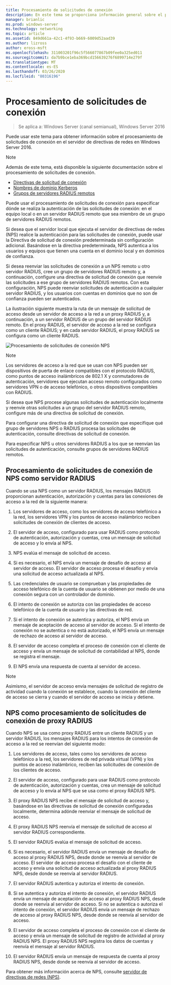 ```yaml
---
title: Procesamiento de solicitudes de conexión
description: En este tema se proporciona información general sobre el procesamiento de solicitudes de conexión del servidor de directivas de redes en Windows Server 2016.
manager: brianlic
ms.prod: windows-server
ms.technology: networking
ms.topic: article
ms.assetid: 849d661a-42c1-4f93-b669-6009d52aad39
ms.author: lizross
author: eross-msft
ms.openlocfilehash: 311003201f96c5f566077867b09fee0a325ed011
ms.sourcegitcommit: da7b9bce1eba369bcd156639276f6899714e279f
ms.translationtype: MT
ms.contentlocale: es-ES
ms.lasthandoff: 03/26/2020
ms.locfileid: "80316196"
---
```

# <a name="connection-request-processing"></a>Procesamiento de solicitudes de conexión

>Se aplica a: Windows Server (canal semianual), Windows Server 2016

Puede usar este tema para obtener información sobre el procesamiento de solicitudes de conexión en el servidor de directivas de redes en Windows Server 2016.

>[!NOTE]
>Además de este tema, está disponible la siguiente documentación sobre el procesamiento de solicitudes de conexión.
> - [Directivas de solicitud de conexión](nps-crp-crpolicies.md)
> - [Nombres de dominio Kerberos](nps-crp-realm-names.md)
> - [Grupos de servidores RADIUS remotos](nps-crp-rrsg.md)

Puede usar el procesamiento de solicitudes de conexión para especificar dónde se realiza la autenticación de las solicitudes de conexión: en el equipo local o en un servidor RADIUS remoto que sea miembro de un grupo de servidores RADIUS remotos. 

Si desea que el servidor local que ejecuta el servidor de directivas de redes (NPS) realice la autenticación para las solicitudes de conexión, puede usar la Directiva de solicitud de conexión predeterminada sin configuración adicional. Basándose en la directiva predeterminada, NPS autentica a los usuarios y equipos que tienen una cuenta en el dominio local y en dominios de confianza.

Si desea reenviar las solicitudes de conexión a un NPS remoto u otro servidor RADIUS, cree un grupo de servidores RADIUS remoto y, a continuación, configure una directiva de solicitud de conexión que reenvíe las solicitudes a ese grupo de servidores RADIUS remotos. Con esta configuración, NPS puede reenviar solicitudes de autenticación a cualquier servidor RADIUS, y los usuarios con cuentas en dominios que no son de confianza pueden ser autenticados.

La ilustración siguiente muestra la ruta de un mensaje de solicitud de acceso desde un servidor de acceso a la red a un proxy RADIUS y, a continuación, a un servidor RADIUS de un grupo del servidor RADIUS remoto. En el proxy RADIUS, el servidor de acceso a la red se configura como un cliente RADIUS; y en cada servidor RADIUS, el proxy RADIUS se configura como un cliente RADIUS.


![Procesamiento de solicitudes de conexión NPS](../../media/Nps-Connection-Request-Processing/Nps-Connection-Request-Processing.jpg)


>[!NOTE]
>Los servidores de acceso a la red que se usan con NPS pueden ser dispositivos de puerta de enlace compatibles con el protocolo RADIUS, como puntos de acceso inalámbricos de 802.1 X y conmutadores de autenticación, servidores que ejecutan acceso remoto configurados como servidores VPN o de acceso telefónico, o otros dispositivos compatibles con RADIUS.

Si desea que NPS procese algunas solicitudes de autenticación localmente y reenvíe otras solicitudes a un grupo del servidor RADIUS remoto, configure más de una directiva de solicitud de conexión.

Para configurar una directiva de solicitud de conexión que especifique qué grupo de servidores NPS o RADIUS procesa las solicitudes de autenticación, consulte directivas de solicitud de conexión.

Para especificar NPS u otros servidores RADIUS a los que se reenvían las solicitudes de autenticación, consulte grupos de servidores RADIUS remotos.

## <a name="nps-as-a-radius-server-connection-request-processing"></a>Procesamiento de solicitudes de conexión de NPS como servidor RADIUS

Cuando se usa NPS como un servidor RADIUS, los mensajes RADIUS proporcionan autenticación, autorización y cuentas para las conexiones de acceso a la red de la siguiente manera:

1. Los servidores de acceso, como los servidores de acceso telefónico a la red, los servidores VPN y los puntos de acceso inalámbrico reciben solicitudes de conexión de clientes de acceso. 

2. El servidor de acceso, configurado para usar RADIUS como protocolo de autenticación, autorización y cuentas, crea un mensaje de solicitud de acceso y lo envía al NPS. 

3. NPS evalúa el mensaje de solicitud de acceso. 

4. Si es necesario, el NPS envía un mensaje de desafío de acceso al servidor de acceso. El servidor de acceso procesa el desafío y envía una solicitud de acceso actualizada al NPS. 

5. Las credenciales de usuario se comprueban y las propiedades de acceso telefónico de la cuenta de usuario se obtienen por medio de una conexión segura con un controlador de dominio. 

6. El intento de conexión se autoriza con las propiedades de acceso telefónico de la cuenta de usuario y las directivas de red. 

7. Si el intento de conexión se autentica y autoriza, el NPS envía un mensaje de aceptación de acceso al servidor de acceso. Si el intento de conexión no se autentica o no está autorizado, el NPS envía un mensaje de rechazo de acceso al servidor de acceso. 

8. El servidor de acceso completa el proceso de conexión con el cliente de acceso y envía un mensaje de solicitud de contabilidad al NPS, donde se registra el mensaje. 

9. El NPS envía una respuesta de cuenta al servidor de acceso. 

>[!NOTE]
>Asimismo, el servidor de acceso envía mensajes de solicitud de registro de actividad cuando la conexión se establece, cuando la conexión del cliente de acceso se cierra y cuando el servidor de acceso se inicia y detiene.

## <a name="nps-as-a-radius-proxy-connection-request-processing"></a>NPS como procesamiento de solicitudes de conexión de proxy RADIUS

Cuando NPS se usa como proxy RADIUS entre un cliente RADIUS y un servidor RADIUS, los mensajes RADIUS para los intentos de conexión de acceso a la red se reenvían del siguiente modo:

1. Los servidores de acceso, tales como los servidores de acceso telefónico a la red, los servidores de red privada virtual (VPN) y los puntos de acceso inalámbrico, reciben las solicitudes de conexión de los clientes de acceso.

2. El servidor de acceso, configurado para usar RADIUS como protocolo de autenticación, autorización y cuentas, crea un mensaje de solicitud de acceso y lo envía al NPS que se usa como el proxy RADIUS NPS.

3. El proxy RADIUS NPS recibe el mensaje de solicitud de acceso y, basándose en las directivas de solicitud de conexión configuradas localmente, determina adónde reenviar el mensaje de solicitud de acceso.

4. El proxy RADIUS NPS reenvía el mensaje de solicitud de acceso al servidor RADIUS correspondiente.

5. El servidor RADIUS evalúa el mensaje de solicitud de acceso.

6. Si es necesario, el servidor RADIUS envía un mensaje de desafío de acceso al proxy RADIUS NPS, desde donde se reenvía al servidor de acceso. El servidor de acceso procesa el desafío con el cliente de acceso y envía una solicitud de acceso actualizada al proxy RADIUS NPS, desde donde se reenvía al servidor RADIUS.

7. El servidor RADIUS autentica y autoriza el intento de conexión.

8. Si se autentica y autoriza el intento de conexión, el servidor RADIUS envía un mensaje de aceptación de acceso al proxy RADIUS NPS, desde donde se reenvía al servidor de acceso. Si no se autentica o autoriza el intento de conexión, el servidor RADIUS envía un mensaje de rechazo de acceso al proxy RADIUS NPS, desde donde se reenvía al servidor de acceso.

9. El servidor de acceso completa el proceso de conexión con el cliente de acceso y envía un mensaje de solicitud de registro de actividad al proxy RADIUS NPS. El proxy RADIUS NPS registra los datos de cuentas y reenvía el mensaje al servidor RADIUS.

10. El servidor RADIUS envía un mensaje de respuesta de cuenta al proxy RADIUS NPS, desde donde se reenvía al servidor de acceso.

Para obtener más información acerca de NPS, consulte [servidor de directivas de redes (NPS)](nps-top.md).

